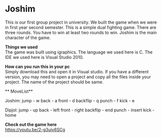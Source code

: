 # Joshim
This is our first group project in university. We built the game when we were in first year second semester. 
This is a simple dual fighting game. There are three rounds. You have to win at least two rounds to win. Joshim is the main character of
the game. 

**Things we used**  
The game was built using igraphics. The language we used here is C. The IDE we used here is Visual Studio 2010.

**How can you run this in your pc**  
Simply download this and open it in Visual studio. If you have a different version, you may need to open a project and copy all the files 
inside your project. The name of the project should be same.

** MoveList**  

Joshim: 
        jump - w
        back - a
        front - d
        backflip - q
        punch - f
        kick - e
        
 Dipjol: 
         jump - up
         back - left
         front - right
         backflip - end
         punch - insert
         kick - home
 
**Check out the game here**  
https://youtu.be/2-g3uiv6SCg
